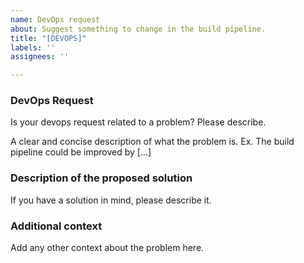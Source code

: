 ```yaml
---
name: DevOps request
about: Suggest something to change in the build pipeline.
title: "[DEVOPS]"
labels: ''
assignees: ''

---
```


### DevOps Request

Is your devops request related to a problem? Please describe.

A clear and concise description of what the problem is. Ex. The build pipeline could be improved by [...]

### Description of the proposed solution

If you have a solution in mind, please describe it. 

### Additional context

Add any other context about the problem here.
